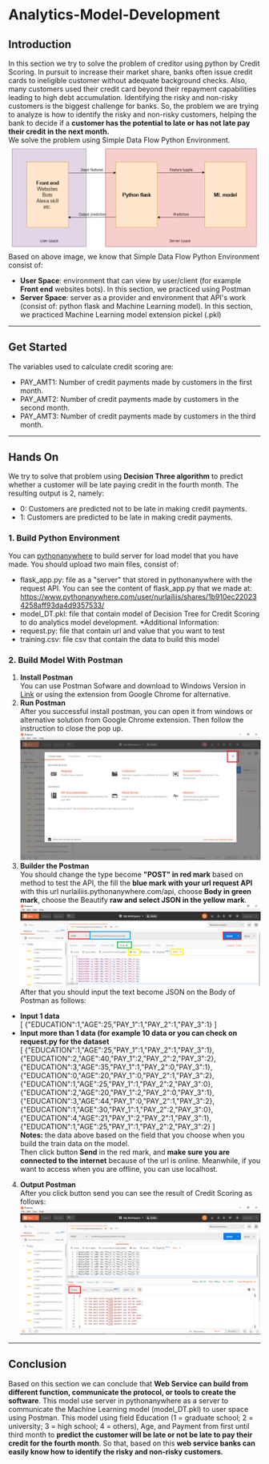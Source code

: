 # Analytics-Model-Development
## Introduction
In this section we try to solve the problem of creditor using python by Credit Scoring. In pursuit to increase their market share, banks often issue credit cards to ineligible customer without adequate background checks. Also, many customers used their credit card beyond their repayment capabilities leading to high debt accumulation. Identifying the risky and non-risky customers is the biggest challenge for banks. So, the problem we are trying to analyze is how to identify the risky and non-risky customers, helping the bank to decide if a **customer has the potential to late or has not late pay their credit in the next month.** <br>
We solve the problem using Simple Data Flow Python Environment.
![Analytics-Model-Development](https://raw.githubusercontent.com/nurlailiis/Analytics-Model-Developments/master/image/Simple%20Data%20Flow.PNG)<br>
Based on above image, we know that Simple Data Flow Python Environment consist of:   
  * **User Space**: environment that can view by user/client (for example **Front end** websites bots). In this section, we practiced using Postman
  * **Server Space**: server as a provider and environment that API's work (consist of: python flask and Machine Learning model). In this section, we practiced Machine Learning model extension pickel (.pkl) 
---
## Get Started
The variables used to calculate credit scoring are:
  * PAY_AMT1: Number of credit payments made by customers in the first month.
  * PAY_AMT2: Number of credit payments made by customers in the second month.
  * PAY_AMT3: Number of credit payments made by customers in the third month. 
---
## Hands On
We try to solve that problem using **Decision Three algorithm** to predict whether a customer will be late paying credit in the fourth month. 
The resulting output is 2, namely:
  * 0: Customers are predicted not to be late in making credit payments.
  * 1: Customers are predicted to be late in making credit payments.
### 1. Build Python Environment<br>
You can [pythonanywhere](https://pythonanywhere.com) to build server for load model that you have made. You should upload two main files, consist of:
 * flask_app.py: file as a "server" that stored in pythonanywhere with the request API. You can see the content of flask_app.py that we made at: https://www.pythonanywhere.com/user/nurlailiis/shares/1b910ec220234258aff93da4d9357533/
 * model_DT.pkl: file that contain model of Decision Tree for Credit Scoring to do analytics model development.
 *Additional Information:
 * request.py: file that contain url and value that you want to test
 * training.csv: file csv that contain the data to build this model
### 2. Build Model With Postman<br>
  1. **Install Postman**<br>
  You can use Postman Sofware and download to Windows Version in [Link](https://www.getpostman.com/downloads/) or using the extension from Google Chrome for alternative.<br>
  2. **Run Postman**<br>
  After you successful install postman, you can open it from windows or alternative solution from Google Chrome extension. Then follow the instruction to close the pop up.
  ![image](https://raw.githubusercontent.com/nurlailiis/Analytics-Model-Developments/master/image/Postman%201.PNG)
  3. **Builder the Postman**<br>
  You should change the type become **"POST" in red mark** based on method to test the API, the fill the **blue mark with your url request API** with this url nurlailiis.pythonanywhere.com/api, choose **Body in green mark**, choose the Beautify **raw and select JSON in the yellow mark**. <br>
  ![image1](https://raw.githubusercontent.com/nurlailiis/Analytics-Model-Developments/master/image/Postman%202.PNG)
  After that you should input the text become JSON on the Body of Postman as follows:
  * **Input 1 data**<br>
  [
     {"EDUCATION":1,"AGE":25,"PAY_1":1,"PAY_2":1,"PAY_3":1}
  ]
  * **Input more than 1 data (for example 10 data or you can check on request.py for the dataset**<br>
  [
     {"EDUCATION":1,"AGE":25,"PAY_1":1,"PAY_2":1,"PAY_3":1},
     {"EDUCATION":2,"AGE":40,"PAY_1":2,"PAY_2":2,"PAY_3":2},
     {"EDUCATION":3,"AGE":35,"PAY_1":1,"PAY_2":0,"PAY_3":1},
     {"EDUCATION":0,"AGE":20,"PAY_1":0,"PAY_2":1,"PAY_3":2},
     {"EDUCATION":1,"AGE":25,"PAY_1":1,"PAY_2":2,"PAY_3":0},
     {"EDUCATION":2,"AGE":20,"PAY_1":2,"PAY_2":0,"PAY_3":1},
     {"EDUCATION":3,"AGE":44,"PAY_1":0,"PAY_2":1,"PAY_3":2},
     {"EDUCATION":1,"AGE":30,"PAY_1":1,"PAY_2":2,"PAY_3":0},
     {"EDUCATION":4,"AGE":21,"PAY_1":2,"PAY_2":1,"PAY_3":1},
     {"EDUCATION":1,"AGE":25,"PAY_1":1,"PAY_2":2,"PAY_3":2}
   ]<br>
   **Notes:** the data above based on the field that you choose when you build the train data on the model.<br>
   Then click button **Send** in the red mark, and **make sure you are connected to the internet** because of the url is online. Meanwhile, if you want to access when you are offline, you can use localhost.
   4. **Output Postman**<br>
   After you click button send you can see the result of Credit Scoring as follows:
   ![image3](https://raw.githubusercontent.com/nurlailiis/Analytics-Model-Developments/master/image/Postman%203.PNG)
---
## Conclusion
Based on this section we can conclude that **Web Service can build from different function, communicate the protocol, or tools to create the software**. This model use server in pythonanywhere as a server to communicate the Machine Learning model (model_DT.pkl) to user space using Postman. This model using field Education (1 = graduate school; 2 = university; 3 = high school; 4 = others), Age, and Payment from first until third month to **predict the customer will be late or not be late to pay their credit for the fourth month**. So that, based on this **web service banks can easily know how to identify the risky and non-risky customers.**
